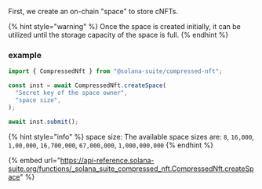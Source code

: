 First, we create an on-chain "space" to store cNFTs.

{% hint style="warning" %} Once the space is created initially, it can be
utilized until the storage capacity of the space is full. {% endhint %}

### example

```ts
import { CompressedNft } from "@solana-suite/compressed-nft";

const inst = await CompressedNft.createSpace(
  "Secret key of the space owner",
  "space size",
);

await inst.submit();
```

{% hint style="info" %} space size: 
The available space sizes are: `8`, `16,000`, `1,00,000`, `16,700,000`, `67,000,000`, `1,000,000,000`
{% endhint %}




{% embed url="https://api-reference.solana-suite.org/functions/_solana_suite_compressed_nft.CompressedNft.createSpace" %}
